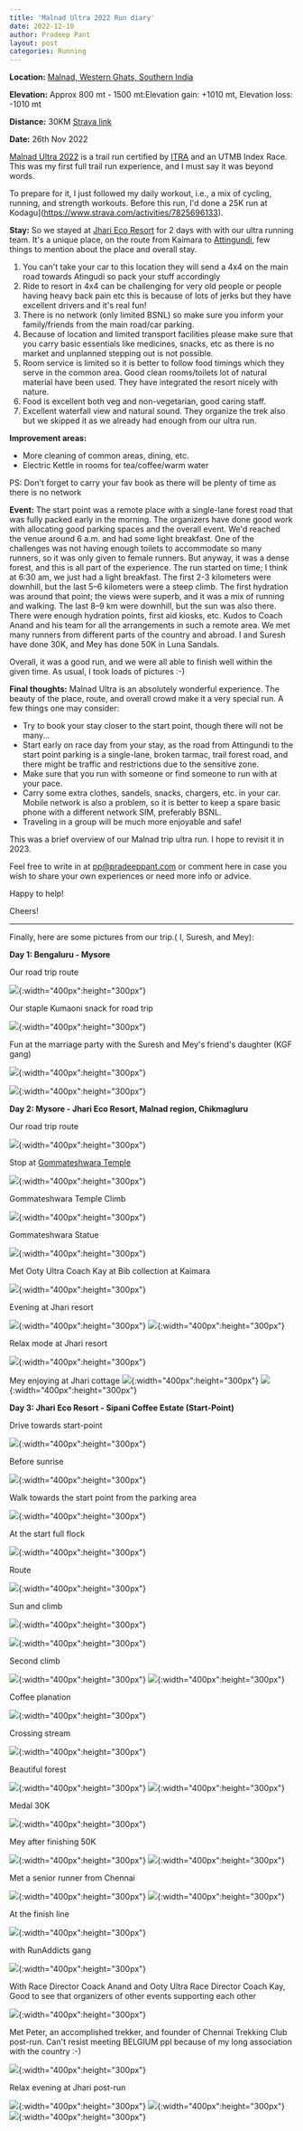 ```yaml
---
title: 'Malnad Ultra 2022 Run diary'
date: 2022-12-10
author: Pradeep Pant
layout: post
categories: Running
---
```


**Location:** [Malnad, Western Ghats, Southern India](https://en.wikipedia.org/wiki/Malenadu)

**Elevation:** Approx 800 mt - 1500 mt:Elevation gain: +1010 mt, Elevation loss: -1010 mt

**Distance:** 30KM [Strava link](https://www.strava.com/activities/8169402700)

**Date:** 26th Nov 2022

[Malnad Ultra 2022](https://malnadultra.com/) is a trail run certified by [ITRA](https://itra.run/Races/RaceDetails/Malnad.Ultra.Malnad.Ultra.30.K/2023/78406was) and an UTMB Index Race. This was my first full trail run experience, and I must say it was beyond words.

To prepare for it, I just followed my daily workout, i.e., a mix of cycling, running, and strength workouts. Before this run, I'd done a 25K run at Kodagu](https://www.strava.com/activities/7825696133).

**Stay:**
So we stayed at [Jhari Eco Resort](https://www.google.com/maps/place/Jhari+Eco+Stay/@13.4222058,75.7417142,17z/data=!4m22!1m12!3m11!1s0x3bbad76619c6e1cf:0x3ce3f6c5e78f4a10!2sJhari+Eco+Stay!5m2!4m1!1i2!8m2!3d13.4222058!4d75.7417142!9m1!1b1!16s%2Fg%2F11cp5z5_r0!3m8!1s0x3bbad76619c6e1cf:0x3ce3f6c5e78f4a10!5m2!4m1!1i2!8m2!3d13.4222058!4d75.7417142!16s%2Fg%2F11cp5z5_r0?hl=en-GB&entry=ttu) for 2 days with with our ultra running team. It's a unique place, on the route from Kaimara to [Attingundi](https://en.wikipedia.org/wiki/Attigundi), few things to mention about the place and overall stay.
<ol>
<li>You can't take your car to this location they will send a 4x4 on the main road towards Atingudi so pack your stuff accordingly </li>
<li>Ride to resort in 4x4 can be challenging for very old people or people having heavy back pain etc this is because of lots of jerks but they have excellent drivers and it's real fun!</li>
<li>There is no network (only limited BSNL) so make sure you inform your family/friends from the main road/car parking.</li>
<li>Because of location and limited transport facilities please make sure that you carry basic essentials like medicines, snacks, etc as there is no market and unplanned stepping out is not possible.</li>
<li>Room service is limited so it is better to follow food timings which they serve in the common area. Good clean rooms/toilets lot of natural material have been used. They have integrated the resort nicely with nature.</li>
<li>Food is excellent both veg and non-vegetarian, good caring staff.</li>
<li>Excellent waterfall view and natural sound. They organize the trek also but we skipped it as we already had enough from our ultra run. </li>
</ol>

**Improvement areas:**
<ul>
<li>More cleaning of common areas, dining, etc.</li>
<li>Electric Kettle in rooms for tea/coffee/warm water</li>
</ul>
PS: Don't forget to carry your fav book as there will be plenty of time as there is no network 

**Event:** The start point was a remote place with a single-lane forest road that was fully packed early in the morning. The organizers have done good work with allocating good parking spaces and the overall event. We'd reached the venue around 6 a.m. and had some light breakfast. One of the challenges was not having enough toilets to accommodate so many runners, so it was only given to female runners. But anyway, it was a dense forest, and this is all part of the experience. The run started on time; I think at 6:30 am, we just had a light breakfast. The first 2-3 kilometers were downhill, but the last 5–6 kilometers were a steep climb. The first hydration was around that point; the views were superb, and it was a mix of running and walking. The last 8–9 km were downhill, but the sun was also there. There were enough hydration points, first aid kiosks, etc. Kudos to Coach Anand and his team for all the arrangements in such a remote area. We met many runners from different parts of the country and abroad.
I and Suresh have done 30K, and Mey has done 50K in Luna Sandals.

Overall, it was a good run, and we were all able to finish well within the given time. As usual, I took loads of pictures :-)


**Final thoughts:**
Malnad Ultra is an absolutely wonderful experience. The beauty of the place, route, and overall crowd make it a very special run. A few things one may consider:

<ul>
<li>Try to book your stay closer to the start point, though there will not be many... </li>
<li>Start early on race day from your stay, as the road from Attingundi to the start point parking is a single-lane, broken tarmac, trail forest road, and there might be traffic and restrictions due to the sensitive zone. </li>
<li>Make sure that you run with someone or find someone to run with at your pace. </li>
<li>Carry some extra clothes, sandels, snacks, chargers, etc. in your car. Mobile network is also a problem, so it is better to keep a spare basic phone with a different network SIM, preferably BSNL. </li>
<li>Traveling in a group will be much more enjoyable and safe! </li>
</ul>

This was a brief overview of our Malnad trip ultra run. I hope to revisit it in 2023.


Feel free to write in at [pp@pradeeppant.com](mailto:pp@pradeeppant.com) or comment here in case you wish to share your own experiences or need more info or advice.



Happy to help!


Cheers!

-------------------------------------------------------------------------
Finally, here are some pictures from our trip.( I, Suresh, and Mey):


**Day 1: Bengaluru - Mysore**

Our road trip route

![](/data/images/travel/malnad_ultra_2022/route_map_blr_mysore.jpg){:width="400px":height="300px"}

Our staple Kumaoni snack for road trip

![](/data/images/travel/malnad_ultra_2022/home_made_snacks.jpg){:width="400px":height="300px"}



Fun at the marriage party with the Suresh and Mey's friend's daughter (KGF gang)

![](/data/images/travel/malnad_ultra_2022/fun_at_marriage_party.jpg){:width="400px":height="300px"}

![](/data/images/travel/malnad_ultra_2022/fun_at_marriage_party1.jpg){:width="400px":height="300px"}


**Day 2: Mysore - Jhari Eco Resort, Malnad region, Chikmagluru**


Our road trip route

![](/data/images/travel/malnad_ultra_2022/route_map_mysore_jhari.jpg){:width="400px":height="300px"}

Stop at [Gommateshwara Temple](https://en.wikipedia.org/wiki/Gommateshwara_statue)

![](/data/images/travel/malnad_ultra_2022/gommateshwara_front.jpg){:width="400px":height="300px"}

Gommateshwara Temple Climb

![](/data/images/travel/malnad_ultra_2022/gommateshwara_climb.jpg){:width="400px":height="300px"}

Gommateshwara Statue

![](/data/images/travel/malnad_ultra_2022/gommateshwara_statue.jpg){:width="400px":height="300px"}

Met Ooty Ultra Coach Kay at Bib collection at Kaimara

![](/data/images/travel/malnad_ultra_2022/coach_kay_run_addicts.jpg){:width="400px":height="300px"}

Evening at Jhari resort

![](/data/images/travel/malnad_ultra_2022/jhari_view.jpg){:width="400px":height="300px"}
![](/data/images/travel/malnad_ultra_2022/jhari_dinner.jpg){:width="400px":height="300px"}


Relax mode at Jhari resort

![](/data/images/travel/malnad_ultra_2022/relax_at_jhari.jpg){:width="400px":height="300px"}

Mey enjoying at Jhari cottage
![](/data/images/travel/malnad_ultra_2022/jhari_cottage_mey.jpg){:width="400px":height="300px"}
![](/data/images/travel/malnad_ultra_2022/jhari_cottage.jpg){:width="400px":height="300px"}


**Day 3: Jhari Eco Resort - Sipani Coffee Estate (Start-Point)**

Drive towards start-point

![](/data/images/travel/malnad_ultra_2022/route_map_jhari_sipani.jpg){:width="400px":height="300px"}

Before sunrise

![](/data/images/travel/malnad_ultra_2022/towards_start_point.jpg){:width="400px":height="300px"}

Walk towards the start point from the parking area

![](/data/images/travel/malnad_ultra_2022/walk_towards_starting.jpg){:width="400px":height="300px"}

At the start full flock

![](/data/images/travel/malnad_ultra_2022/start_point_full_flock.jpg){:width="400px":height="300px"}

Route 

![](/data/images/travel/malnad_ultra_2022/route_view_open.jpg){:width="400px":height="300px"}

Sun and climb

![](/data/images/travel/malnad_ultra_2022/sun_and_climb.jpg){:width="400px":height="300px"}


![](/data/images/travel/malnad_ultra_2022/second_climb.jpg){:width="400px":height="300px"}

Second climb

![](/data/images/travel/malnad_ultra_2022/route_view_open.jpg){:width="400px":height="300px"}
![](/data/images/travel/malnad_ultra_2022/climb_on.jpg){:width="400px":height="300px"}

Coffee planation 

![](/data/images/travel/malnad_ultra_2022/coffee_plantation.jpg){:width="400px":height="300px"}

Crossing stream

![](/data/images/travel/malnad_ultra_2022/run_route_river_crossing.jpg){:width="400px":height="300px"}

Beautiful forest

![](/data/images/travel/malnad_ultra_2022/beautiful_forest.jpg){:width="400px":height="300px"}
![](/data/images/travel/malnad_ultra_2022/coffee_beans.jpg){:width="400px":height="300px"}

Medal 30K

![](/data/images/travel/malnad_ultra_2022/medal_30k.jpg){:width="400px":height="300px"}

Mey after finishing 50K 

![](/data/images/travel/malnad_ultra_2022/boss_giving_pose.jpg){:width="400px":height="300px"}
![](/data/images/travel/malnad_ultra_2022/photo_after.jpg){:width="400px":height="300px"}

Met a senior runner from Chennai 

![](/data/images/travel/malnad_ultra_2022/met_senior_runner.jpg){:width="400px":height="300px"}
![](/data/images/travel/malnad_ultra_2022/channai_runner.jpg){:width="400px":height="300px"}

At the finish line

![](/data/images/travel/malnad_ultra_2022/finish_line.jpg){:width="400px":height="300px"}

with RunAddicts gang

![](/data/images/travel/malnad_ultra_2022/bengaluru_start_runner.jpg){:width="400px":height="300px"}

With Race Director Coack Anand and Ooty Ultra Race Director Coach Kay, Good to see that organizers of other events supporting each other

![](/data/images/travel/malnad_ultra_2022/with_coach_anand_kay.jpg){:width="400px":height="300px"}

Met Peter, an accomplished trekker, and founder of Chennai Trekking Club post-run. Can't resist meeting BELGIUM ppl because of my long association with the country :-)

![](/data/images/travel/malnad_ultra_2022/with_peter_bel.jpg){:width="400px":height="300px"}

Relax evening at Jhari post-run

![](/data/images/travel/malnad_ultra_2022/jhari_waterfall.jpg){:width="400px":height="300px"}
![](/data/images/travel/malnad_ultra_2022/jhari_waterfall.jpg){:width="400px":height="300px"}
![](/data/images/travel/malnad_ultra_2022/jhari_waterfall_grp.jpg){:width="400px":height="300px"}



